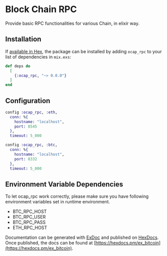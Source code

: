 # Block Chain RPC

Provide basic RPC functionalities for various Chain, in elixir way.

## Installation

If [available in Hex](https://hex.pm/docs/publish), the package can be installed
by adding `ocap_rpc` to your list of dependencies in `mix.exs`:

```elixir
def deps do
  [
    {:ocap_rpc, "~> 0.0.0"}
  ]
end
```

## Configuration

```elixir
config :ocap_rpc, :eth,
  conn: %{
    hostname: "localhost",
    port: 8545
  },
  timeout: 5_000

config :ocap_rpc, :btc,
  conn: %{
    hostname: "localhost",
    port: 8332
  },
  timeout: 5_000
```

## Environment Variable Dependencies

To let ocap_rpc work correctly, please make sure you have following environment variables set in runtime environment.

  - BTC_RPC_HOST
  - BTC_RPC_USER
  - BTC_RPC_PASS
  - ETH_RPC_HOST

Documentation can be generated with [ExDoc](https://github.com/elixir-lang/ex_doc)
and published on [HexDocs](https://hexdocs.pm). Once published, the docs can
be found at [https://hexdocs.pm/ex_bitcoin](https://hexdocs.pm/ex_bitcoin).
